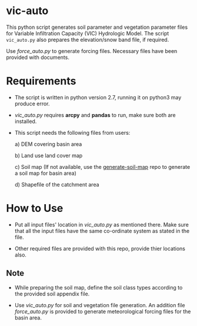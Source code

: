 # vic-auto

This python script generates soil parameter and vegetation parameter files for Variable Infiltration Capacity (VIC) Hydrologic Model. The script `vic_auto.py` also prepares the elevation/snow band file, if required.

Use *force_auto.py* to generate forcing files. Necessary files have been provided with documents. 

# Requirements

* The script  is written in python version 2.7, running it on python3 may produce error.

* *vic_auto.py* requires **arcpy** and **pandas** to run, make sure both are installed.

* This script needs the following files from users:

	a) DEM covering basin area
	
	b) Land use land cover map
	
	c) Soil map (If not available, use the [generate-soil-map](https://github.com/lokendrarathore/generate-soil-map) repo to generate a soil map for basin area)
	
	d) Shapefile of the catchment area

# How to Use

* Put all input files' location in *vic_auto.py* as mentioned there. Make sure that all the input files have the same co-ordinate system as stated in the file.

* Other required files are provided with this repo, provide thier locations also.

## Note

* While preparing the soil map, define the soil class types according to the provided soil appendix file.

* Use *vic_auto.py* for soil and vegetation file generation. An addition file *force_auto.py* is provided to generate meteorological forcing files for the basin area.

